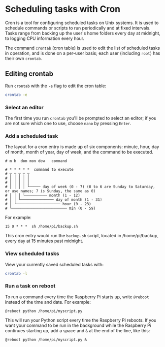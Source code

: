 # Scheduling tasks with Cron

Cron is a tool for configuring scheduled tasks on Unix systems. It is used to schedule commands or scripts to run periodically and at fixed intervals. Tasks range from backing up the user's home folders every day at midnight, to logging CPU information every hour.

The command `crontab` (cron table) is used to edit the list of scheduled tasks in operation, and is done on a per-user basis; each user (including `root`) has their own `crontab`.

## Editing crontab

Run `crontab` with the `-e` flag to edit the cron table:

```bash
crontab -e
```

### Select an editor

The first time you run `crontab` you'll be prompted to select an editor; if you are not sure which one to use, choose `nano` by pressing `Enter`.

### Add a scheduled task

The layout for a cron entry is made up of six components: minute, hour, day of month, month of year, day of week, and the command to be executed.

```
# m h  dom mon dow   command
```

```
# * * * * *  command to execute
# ┬ ┬ ┬ ┬ ┬
# │ │ │ │ │
# │ │ │ │ │
# │ │ │ │ └───── day of week (0 - 7) (0 to 6 are Sunday to Saturday, or use names; 7 is Sunday, the same as 0)
# │ │ │ └────────── month (1 - 12)
# │ │ └─────────────── day of month (1 - 31)
# │ └──────────────────── hour (0 - 23)
# └───────────────────────── min (0 - 59)
```

For example:

```
15 0 * * *  sh /home/pi/backup.sh
```

This cron entry would run the `backup.sh` script, located in /home/pi/backup, every day at 15 minutes past midnight.

### View scheduled tasks

View your currently saved scheduled tasks with:

```bash
crontab -l
````

### Run a task on reboot

To run a command every time the Raspberry Pi starts up, write `@reboot` instead of the time and date. For example:

```
@reboot python /home/pi/myscript.py
```

This will run your Python script every time the Raspberry Pi reboots. If you want your command to be run in the background while the Raspberry Pi continues starting up, add a space and `&` at the end of the line, like this:

```
@reboot python /home/pi/myscript.py &
```
